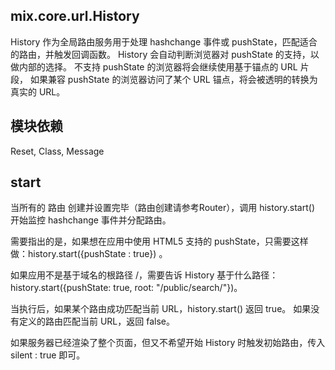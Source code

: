 ## mix.core.url.History

History 作为全局路由服务用于处理 hashchange 事件或 pushState，匹配适合的路由，并触发回调函数。
History 会自动判断浏览器对 pushState 的支持，以做内部的选择。 不支持 pushState 的浏览器将会继续使用基于锚点的 URL 片段， 如果兼容 pushState 的浏览器访问了某个 URL 锚点，将会被透明的转换为真实的 URL。


模块依赖
---------------
Reset, Class, Message


start
------------------

当所有的 路由 创建并设置完毕（路由创建请参考Router），调用 history.start() 开始监控 hashchange 事件并分配路由。
 
需要指出的是，如果想在应用中使用 HTML5 支持的 pushState，只需要这样做：history.start({pushState : true}) 。

如果应用不是基于域名的根路径 /，需要告诉 History 基于什么路径： history.start({pushState: true, root: "/public/search/"})。

当执行后，如果某个路由成功匹配当前 URL，history.start() 返回 true。 如果没有定义的路由匹配当前 URL，返回 false。

如果服务器已经渲染了整个页面，但又不希望开始 History 时触发初始路由，传入 silent : true 即可。

